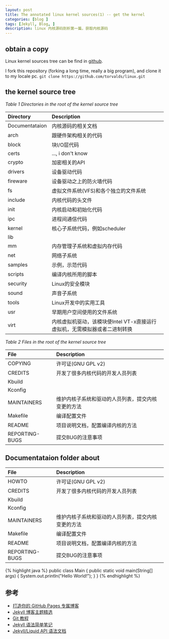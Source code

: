 ```yaml
---
layout: post
title: The annotated linux kernel sources(1) -- get the kernel
categories: [blog ]
tags: [Jekyll, Blog, ]
description: linux 内核源码剖析第一篇，获取内核源码
---
```



## obtain a copy

Linux kernel sources tree can be find in [github](https://github.com/torvalds/linux).

I fork this repository (forking a long time, really a big program), and clone it to my locale pc. `git clone https://github.com/torvalds/linux.git`

## the kernel source tree

*Table 1 Directories in the root of the kernel source tree*

| Directory      | Description                  |
|:---------------|:-----------------------------|
| Documentataion | 内核源码的相关文档 |
| arch           | 跟硬件架构相关的代码  |
| block          | 块I/O层代码 |
| certs          | ..., i don't know |
| crypto         | 加密相关的API |
| drivers        | 设备驱动代码 |
| fireware       | 设备驱动之上的防火墙代码 |
| fs             | 虚拟文件系统(VFS)和各个独立的文件系统 |
| include        | 内核代码的头文件 |
| init           | 内核启动和初始化代码 |
| ipc            | 进程间通信代码 |
| kernel         | 核心子系统代码，例如scheduler |
| lib            |  |
| mm             | 内存管理子系统和虚拟内存代码 |
| net            | 网络子系统 |
| samples        | 示例，示范代码 |
| scripts        | 编译内核所用的脚本 |
| security       | Linux的安全模块 |
| sound          | 声音子系统 |
| tools          | Linux开发中的实用工具 |
| usr            | 早期用户空间使用的文件系统 |
| virt           | 内核虚拟机驱动，该模块使Intel VT-x直接运行虚拟机，无需模拟器或者二进制转换 |

*Table 2 Files in the root of the kernel source tree*

| File           | Description                  |
|:---------------|:-----------------------------|
| COPYING        | 许可证(GNU GPL v2) |
| CREDITS        | 开发了很多内核代码的开发人员列表  |
| Kbuild         |  |
| Kconfig        |  |
| MAINTAINERS    | 维护内核子系统和驱动的人员列表，提交内核变更的方法 |
| Makefile       | 编译配置文件 |
| README         | 项目说明文档，配置编译内核的方法 |
| REPORTING-BUGS | 提交BUG的注意事项 |

## Documentataion folder about

| File           | Description                  |
|:---------------|:-----------------------------|
| HOWTO          | 许可证(GNU GPL v2) |
| CREDITS        | 开发了很多内核代码的开发人员列表  |
| Kbuild         |  |
| Kconfig        |  |
| MAINTAINERS    | 维护内核子系统和驱动的人员列表，提交内核变更的方法 |
| Makefile       | 编译配置文件 |
| README         | 项目说明文档，配置编译内核的方法 |
| REPORTING-BUGS | 提交BUG的注意事项 |

{% highlight java %}
public class Main {
  public static void main(String[] args) {
    System.out.println("Hello World!");
  }
}
{% endhighlight %}

## 参考
* [打造你的 GitHub Pages 专属博客](http://azeril.me/blog/Build-Your-First-GitHub-Pages-Blog.html)
* [Jekyll 博客主题精选](http://azeril.me/blog/Selected-Collection-of-Jekyll-Themes.html)
* [Git 教程](http://www.liaoxuefeng.com/wiki/0013739516305929606dd18361248578c67b8067c8c017b000)  
* [Jekyll 语法简单笔记](http://github.tiankonguse.com/blog/2014/11/10/jekyll-study.html)
* [Jekyll/Liquid API 语法文档](http://alfred-sun.github.io/blog/2015/01/10/jekyll-liquid-syntax-documentation/)

